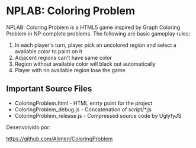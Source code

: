 NPLAB: Coloring Problem
=======================
NPLAB: Coloring Problem is a HTML5 game inspired by Graph Coloring Problem
in NP-complete problems.  The following are basic gameplay rules:

1. In each player's turn, player pick an uncolored region and select a available color to paint on it
2. Adjacent regions can't have same color
3. Region without available color will black out automatically
3. Player with no available region lose the game

Important Source Files
----------------------
* ColoringProblem.html - HTML enrty point for the project
* ColoringProblem_debug.js - Concatenation of script/*.js
* ColoringProblem_release.js - Compressed source code by UglyfyJS

Desenvolvido por:

https://github.com/Alimen/ColoringProblem